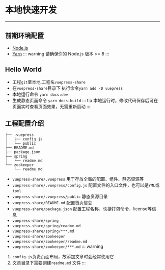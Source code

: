 # 本地快速开发
***
## 前期环境配置
+ [Node.js][1]
+ [Yarn][2]
::: warning 
请确保你的 Node.js 版本 >= 8
:::

## Hello World
+ 工程`git`至本地,工程名`vuepress-share`
+ 在`vuepress-share`目录下 执行命令`yarn add -D vuepress`
+ 本地运行命令 `yarn docs:dev`
+ 生成静态页面命令 `yarn docs:build`
::: tip 
本地运行时，修改代码保存后可在页面实时查看页面效果，无需重新启动
:::

## 工程配置介绍
```shell
├── .vuepress
│   ├── config.js
│   └── public
├── README.md
├── package.json
├── spring
│   └── readme.md
└── zookeeper
    └── readme.md
```
+ `vuepress-share/.vuepress` 用于存放全局的配置、组件、静态资源等
+ `vuepress-share/.vuepress/config.js` 配置文件的入口文件，也可以是`YML`或`toml`
+ `vuepress-share/.vuepress/public` 静态资源目录
+ `vuepress-share/README.md` 配置首页信息
+ `vuepress-share/package.json` 配置工程名称，快捷打包命令，license等信息
+ `vuepress-share/spring` 
+ `vuepress-share/spring/readme.md` 
+ `vuepress-share/spring/***.md` 
+ `vuepress-share/zookeeper` 
+ `vuepress-share/zookeeper/readme.md`
+  `vuepress-share/zookeeper/***.md` 
::: warning 
1. `config.js`负责页面布局，故添加文章时会经常使用它
2. 文章目录下需要创建`readme.md` 文件
:::  

[1]: https://nodejs.org/zh-cn/ "Node.js"
[2]: https://yarnpkg.com "Yarn"



